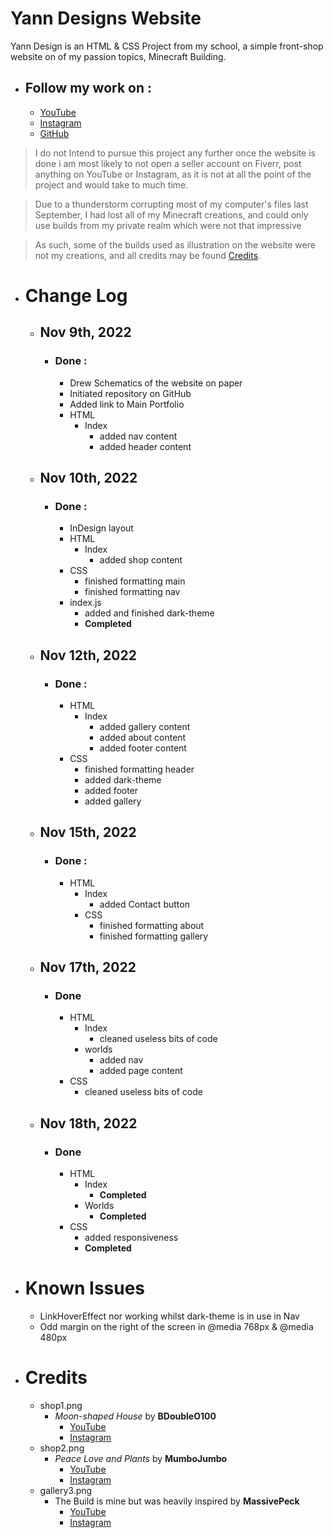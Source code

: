 # Yann Designs Website


Yann Design is an HTML & CSS Project from my school, a simple front-shop website on of my passion topics, Minecraft Building.

- ## Follow my work on :
	- <a href="https://www.youtube.com/channel/UCSiySRUGA1X9jnYcbmJttxw">YouTube</a>
	- <a href="https://instagram.com/yann.designs">Instagram</a>
	- <a href="https://github.com/YannDurandet">GitHub</a>

>I do not Intend to pursue this project any further once the website is done i am most likely to not open a seller account on Fiverr, post anything on YouTube or Instagram, as it is not at all the point of the project and would take to much time.

>Due to a thunderstorm corrupting most of my computer's files last September, I had lost all of my Minecraft creations, and could only use builds from my private realm which were not that impressive

> As such, some of the builds used as illustration on the website were not my creations, and all credits may be found [Credits](#credits).

- # Change Log
	- ## Nov 9th, 2022
		- ### Done :
			- Drew Schematics of the website on paper
			- Initiated repository on GitHub
			- Added link to Main Portfolio
			- HTML
				- Index
					- added nav content
					- added header content
	- ## Nov 10th, 2022
		- ### Done :
			- InDesign layout
			- HTML
				- Index
					- added shop content
			- CSS
				- finished formatting main
				- finished formatting nav
			- index.js
				- added and finished dark-theme
				- **Completed**
	- ## Nov 12th, 2022
		- ### Done :
			- HTML
				- Index
					- added gallery content
					- added about content
					- added footer content
			- CSS
				- finished formatting header
				- added dark-theme
				- added footer
				- added gallery
	- ## Nov 15th, 2022
		- ### Done :
			- HTML
				- Index
					- added Contact button
				- CSS
					- finished formatting about
					- finished formatting gallery
	- ## Nov 17th, 2022
		- ### Done
			- HTML
				- Index
					- cleaned useless bits of code
				- worlds
					- added nav
					- added page content
			- CSS
				- cleaned useless bits of code
	- ## Nov 18th, 2022
		- ### Done
			- HTML
				- Index
					- **Completed**
				- Worlds
					- **Completed**
			- CSS
				- added responsiveness
				- **Completed**


- # Known Issues
	- LinkHoverEffect nor working whilst dark-theme is in use in Nav
	- Odd margin on the right of the screen in @media 768px & @media 480px


- # Credits
	- shop1.png
		- *Moon-shaped House* by **BDoubleO100**
			- <a href="https://www.youtube.com/@bdoubleo">YouTube</a>
			- <a href="https://www.instagram.com/bdoubleoinsta">Instagram</a>
	- shop2.png
		- *Peace Love and Plants* by **MumboJumbo**
			- <a href="https://www.youtube.com/@ThatMumboJumbo">YouTube</a>
			- <a href="https://www.instagram.com/officialmumbo/">Instagram</a>
	- gallery3.png
		- The Build is mine but was heavily inspired by **MassivePeck**
			- <a href="https://www.youtube.com/channel/UCnn2d2fEjde5k8M8kzI3QbA">YouTube</a>
			- <a href="https://www.instagram.com/massivespeck/">Instagram</a>
